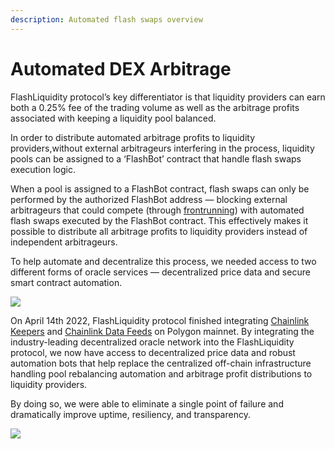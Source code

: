 ```yaml
---
description: Automated flash swaps overview
---
```


# Automated DEX Arbitrage

FlashLiquidity protocol’s key differentiator is that liquidity providers can earn both a 0.25% fee of the trading volume as well as the arbitrage profits associated with keeping a liquidity pool balanced.

In order to distribute automated arbitrage profits to liquidity providers,without external arbitrageurs interfering in the process, liquidity pools can be assigned to a ‘FlashBot’ contract that handle flash swaps execution logic.&#x20;

When a pool is assigned to a FlashBot contract, flash swaps can only be performed by the authorized FlashBot address  — blocking external arbitrageurs that could compete (through [frontrunning](https://arxiv.org/pdf/2102.03347.pdf)) with automated flash swaps executed by the FlashBot contract. This effectively makes it possible to distribute all arbitrage profits to liquidity providers instead of independent arbitrageurs.

To help automate and decentralize this process, we needed access to two different forms of oracle services — decentralized price data and secure smart contract automation.

![](../../.gitbook/assets/banner\_flashliquidity\_chainlink.jpg)

On April 14th 2022, FlashLiquidity protocol finished integrating [Chainlink Keepers](http://keepers.chain.link) and [Chainlink Data Feeds](http://data.chain.link) on Polygon mainnet. By integrating the industry-leading decentralized oracle network into the FlashLiquidity protocol, we now have access to decentralized price data and robust automation bots that help replace the centralized off-chain infrastructure handling pool rebalancing automation and arbitrage profit distributions to liquidity providers.

By doing so, we were able to eliminate a single point of failure and dramatically improve uptime, resiliency, and transparency.

![](../../.gitbook/assets/integration\_overview.png)

